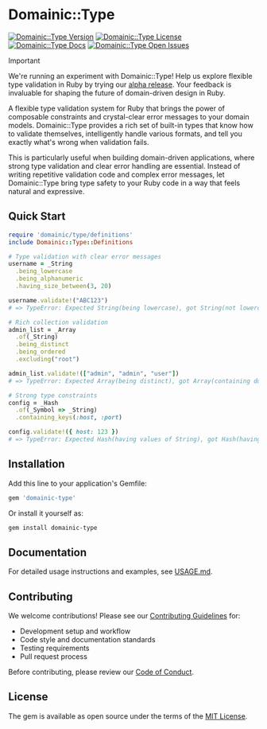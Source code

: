 # Domainic::Type

[![Domainic::Type Version](https://img.shields.io/gem/v/domainic-type?style=for-the-badge&logo=rubygems&logoColor=white&logoSize=auto&label=Gem%20Version)](https://rubygems.org/gems/domainic-type)
[![Domainic::Type License](https://img.shields.io/github/license/domainic/domainic?logo=opensourceinitiative&logoColor=white&logoSize=auto&style=for-the-badge)](./LICENSE)
[![Domainic::Type Docs](https://img.shields.io/badge/rubydoc-blue?style=for-the-badge&logo=readthedocs&logoColor=white&logoSize=auto&label=docs)](https://rubydoc.info/gems/domainic-type/0.1.0)
[![Domainic::Type Open Issues](https://img.shields.io/github/issues-search/domainic/domainic?query=state%3Aopen%20label%3Adomainic-type&color=red&style=for-the-badge&logo=github&logoColor=white&logoSize=auto&label=issues)](https://github.com/domainic/domainic/issues?q=state%3Aopen%20label%3Adomainic-type%20)

> [!IMPORTANT]  
> We're running an experiment with Domainic::Type! Help us explore flexible type validation in Ruby by trying our
> [alpha release](https://github.com/domainic/domainic/wiki/experiments-domainic-type-alpha-3). Your feedback is
> invaluable for shaping the future of domain-driven design in Ruby.

A flexible type validation system for Ruby that brings the power of composable constraints and crystal-clear error
messages to your domain models. Domainic::Type provides a rich set of built-in types that know how to validate
themselves, intelligently handle various formats, and tell you exactly what's wrong when validation fails.

This is particularly useful when building domain-driven applications, where strong type validation and clear error
handling are essential. Instead of writing repetitive validation code and complex error messages, let Domainic::Type
bring type safety to your Ruby code in a way that feels natural and expressive.

## Quick Start

```ruby
require 'domainic/type/definitions'
include Domainic::Type::Definitions

# Type validation with clear error messages
username = _String
  .being_lowercase
  .being_alphanumeric
  .having_size_between(3, 20)

username.validate!("ABC123")
# => TypeError: Expected String(being lowercase), got String(not lowercase)

# Rich collection validation
admin_list = _Array
  .of(_String)
  .being_distinct
  .being_ordered
  .excluding("root")

admin_list.validate!(["admin", "admin", "user"])
# => TypeError: Expected Array(being distinct), got Array(containing duplicates)

# Strong type constraints
config = _Hash
  .of(_Symbol => _String)
  .containing_keys(:host, :port)

config.validate!({ host: 123 })
# => TypeError: Expected Hash(having values of String), got Hash(having values of Integer)
```

## Installation

Add this line to your application's Gemfile:

```ruby
gem 'domainic-type'
```

Or install it yourself as:

```bash
gem install domainic-type
```

## Documentation

For detailed usage instructions and examples, see [USAGE.md](./docs/USAGE.md).

## Contributing

We welcome contributions! Please see our
[Contributing Guidelines](https://github.com/domainic/domainic/wiki/CONTRIBUTING) for:

* Development setup and workflow
* Code style and documentation standards
* Testing requirements
* Pull request process

Before contributing, please review our [Code of Conduct](https://github.com/domainic/domainic/wiki/CODE_OF_CONDUCT).

## License

The gem is available as open source under the terms of the [MIT License](./LICENSE).
